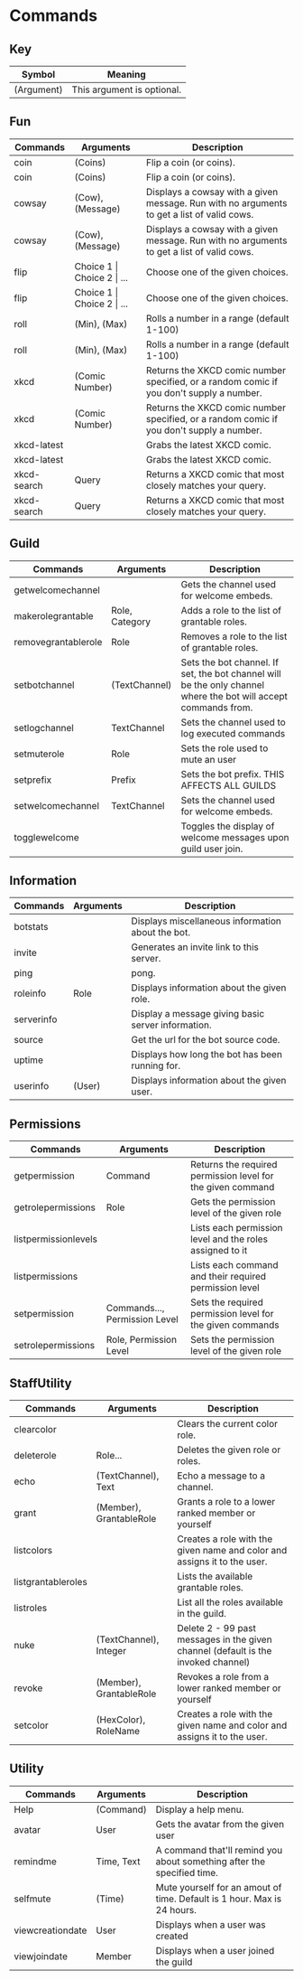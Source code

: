 # Commands

## Key
| Symbol     | Meaning                    |
| ---------- | -------------------------- |
| (Argument) | This argument is optional. |

## Fun
| Commands    | Arguments                   | Description                                                                                |
| ----------- | --------------------------- | ------------------------------------------------------------------------------------------ |
| coin        | (Coins)                     | Flip a coin (or coins).                                                                    |
| coin        | (Coins)                     | Flip a coin (or coins).                                                                    |
| cowsay      | (Cow), (Message)            | Displays a cowsay with a given message. Run with no arguments to get a list of valid cows. |
| cowsay      | (Cow), (Message)            | Displays a cowsay with a given message. Run with no arguments to get a list of valid cows. |
| flip        | Choice 1 \| Choice 2 \| ... | Choose one of the given choices.                                                           |
| flip        | Choice 1 \| Choice 2 \| ... | Choose one of the given choices.                                                           |
| roll        | (Min), (Max)                | Rolls a number in a range (default 1-100)                                                  |
| roll        | (Min), (Max)                | Rolls a number in a range (default 1-100)                                                  |
| xkcd        | (Comic Number)              | Returns the XKCD comic number specified, or a random comic if you don't supply a number.   |
| xkcd        | (Comic Number)              | Returns the XKCD comic number specified, or a random comic if you don't supply a number.   |
| xkcd-latest | <none>                      | Grabs the latest XKCD comic.                                                               |
| xkcd-latest | <none>                      | Grabs the latest XKCD comic.                                                               |
| xkcd-search | Query                       | Returns a XKCD comic that most closely matches your query.                                 |
| xkcd-search | Query                       | Returns a XKCD comic that most closely matches your query.                                 |

## Guild
| Commands            | Arguments      | Description                                                                                                     |
| ------------------- | -------------- | --------------------------------------------------------------------------------------------------------------- |
| getwelcomechannel   | <none>         | Gets the channel used for welcome embeds.                                                                       |
| makerolegrantable   | Role, Category | Adds a role to the list of grantable roles.                                                                     |
| removegrantablerole | Role           | Removes a role to the list of grantable roles.                                                                  |
| setbotchannel       | (TextChannel)  | Sets the bot channel. If set, the bot channel will be the only channel where the bot will accept commands from. |
| setlogchannel       | TextChannel    | Sets the channel used to log executed commands                                                                  |
| setmuterole         | Role           | Sets the role used to mute an user                                                                              |
| setprefix           | Prefix         | Sets the bot prefix. THIS AFFECTS ALL GUILDS                                                                    |
| setwelcomechannel   | TextChannel    | Sets the channel used for welcome embeds.                                                                       |
| togglewelcome       | <none>         | Toggles the display of welcome messages upon guild user join.                                                   |

## Information
| Commands   | Arguments | Description                                        |
| ---------- | --------- | -------------------------------------------------- |
| botstats   | <none>    | Displays miscellaneous information about the bot.  |
| invite     | <none>    | Generates an invite link to this server.           |
| ping       | <none>    | pong.                                              |
| roleinfo   | Role      | Displays information about the given role.         |
| serverinfo | <none>    | Display a message giving basic server information. |
| source     | <none>    | Get the url for the bot source code.               |
| uptime     | <none>    | Displays how long the bot has been running for.    |
| userinfo   | (User)    | Displays information about the given user.         |

## Permissions
| Commands             | Arguments                     | Description                                                 |
| -------------------- | ----------------------------- | ----------------------------------------------------------- |
| getpermission        | Command                       | Returns the required permission level for the given command |
| getrolepermissions   | Role                          | Gets the permission level of the given role                 |
| listpermissionlevels | <none>                        | Lists each permission level and the roles assigned to it    |
| listpermissions      | <none>                        | Lists each command and their required permission level      |
| setpermission        | Commands..., Permission Level | Sets the required permission level for the given commands   |
| setrolepermissions   | Role, Permission Level        | Sets the permission level of the given role                 |

## StaffUtility
| Commands           | Arguments               | Description                                                                       |
| ------------------ | ----------------------- | --------------------------------------------------------------------------------- |
| clearcolor         | <none>                  | Clears the current color role.                                                    |
| deleterole         | Role...                 | Deletes the given role or roles.                                                  |
| echo               | (TextChannel), Text     | Echo a message to a channel.                                                      |
| grant              | (Member), GrantableRole | Grants a role to a lower ranked member or yourself                                |
| listcolors         | <none>                  | Creates a role with the given name and color and assigns it to the user.          |
| listgrantableroles | <none>                  | Lists the available grantable roles.                                              |
| listroles          | <none>                  | List all the roles available in the guild.                                        |
| nuke               | (TextChannel), Integer  | Delete 2 - 99 past messages in the given channel (default is the invoked channel) |
| revoke             | (Member), GrantableRole | Revokes a role from a lower ranked member or yourself                             |
| setcolor           | (HexColor), RoleName    | Creates a role with the given name and color and assigns it to the user.          |

## Utility
| Commands         | Arguments  | Description                                                             |
| ---------------- | ---------- | ----------------------------------------------------------------------- |
| Help             | (Command)  | Display a help menu.                                                    |
| avatar           | User       | Gets the avatar from the given user                                     |
| remindme         | Time, Text | A command that'll remind you about something after the specified time.  |
| selfmute         | (Time)     | Mute yourself for an amout of time. Default is 1 hour. Max is 24 hours. |
| viewcreationdate | User       | Displays when a user was created                                        |
| viewjoindate     | Member     | Displays when a user joined the guild                                   |


